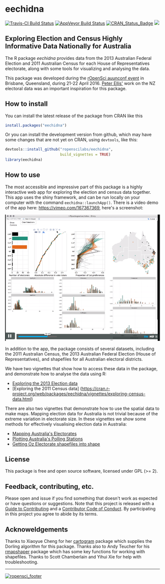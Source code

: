 
<!-- README.md is generated from README.Rmd. Please edit that file -->
eechidna
========

[![Travis-CI Build Status](https://travis-ci.org/ropenscilabs/eechidna.svg?branch=master)](https://travis-ci.org/ropenscilabs/eechidna) [![AppVeyor Build Status](https://ci.appveyor.com/api/projects/status/github/ropenscilabs/eechidna?branch=master&svg=true)](https://ci.appveyor.com/project/ropenscilabs/eechidna) [![CRAN\_Status\_Badge](http://www.r-pkg.org/badges/version/eechidna)](http://cran.r-project.org/package=eechidna) [![](http://cranlogs.r-pkg.org/badges/grand-total/eechidna)](http://cran.rstudio.com/web/packages/eechidna/index.html)

Exploring Election and Census Highly Informative Data Nationally for Australia
------------------------------------------------------------------------------

The R package *eechidna* provides data from the 2013 Australian Federal Election and 2011 Australian Census for each House of Representatives electorate, along with some tools for visualizing and analysing the data.

This package was developed during the [rOpenSci auunconf event](http://auunconf.ropensci.org/) in Brisbane, Queensland, during 21-22 April 2016. [Peter Ellis'](https://github.com/ellisp/) work on the NZ electoral data was an important inspiration for this package.

How to install
--------------

You can install the latest release of the package from CRAN like this

``` r
install.packages("eechidna")
```

Or you can install the development version from github, which may have some changes that are not yet on CRAN, using `devtools`, like this:

``` r
devtools::install_github("ropenscilabs/eechidna", 
                         build_vignettes = TRUE)
library(eechidna)
```

How to use
----------

The most accessible and impressive part of this package is a highly interactive web app for exploring the election and census data together. This app uses the shiny framework, and can be run locally on your computer with the command `eechidna::launchApp()`. There is a video demo of the app here: <https://vimeo.com/167367369>, here's a screenshot:

![](README_video_screenshot.png)

In addition to the app, the package consists of several datasets, including the 2011 Australian Census, the 2013 Australian Federal Election (House of Representatives), and shapefiles for all Australian electoral districts.

We have two vignettes that show how to access these data in the package, and demonstrate how to analyse the data using R:

-   [Exploring the 2013 Election data](https://cran.r-project.org/web/packages/eechidna/vignettes/exploring-election-data.html)
-   \[Exploring the 2011 Census data\] (<https://cran.r-project.org/web/packages/eechidna/vignettes/exploring-census-data.html>)

There are also two vignettes that demonstrate how to use the spatial data to make maps. Mapping election data for Australia is not trivial because of the extreme variation in electorate size. In these vignettes we show some methods for effectively visualising election data in Australia:

-   [Mapping Australia's Electorates](https://cran.r-project.org/web/packages/eechidna/vignettes/plotting-electorates.html)
-   [Plotting Australia's Polling Stations](https://cran.r-project.org/web/packages/eechidna/vignettes/plotting-polling-stns.html)
-   [Getting Oz Electorate shapefiles into shape](https://cran.r-project.org/web/packages/eechidna/vignettes/getting-ozShapefiles.html)

License
-------

This package is free and open source software, licensed under GPL (&gt;= 2).

Feedback, contributing, etc.
----------------------------

Please open and issue if you find something that doesn't work as expected or have questions or suggestions. Note that this project is released with a [Guide to Contributing](CONTRIBUTING.md) and a [Contributor Code of Conduct](CONDUCT.md). By participating in this project you agree to abide by its terms.

Acknoweldgements
----------------

Thanks to Xiaoyue Cheng for her [cartogram](https://github.com/chxy/cartogram) package which supplies the Dorling algorithm for this package. Thanks also to Andy Teucher for his [rmapshaper](https://github.com/ateucher/rmapshaper) package which has some key functions for working with shapefiles. Thanks to Scott Chamberlain and Yihui Xie for help with troubleshooting.

------------------------------------------------------------------------

[![ropensci\_footer](http://ropensci.org/public_images/github_footer.png)](http://ropensci.org)
